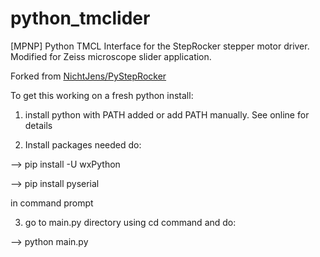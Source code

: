 # python_tmclider
[MPNP] Python TMCL Interface for the StepRocker stepper motor driver. Modified for Zeiss microscope slider application.

Forked from [NichtJens/PyStepRocker](https://github.com/NichtJens/PyStepRocker)

To get this working on a fresh python install: 

1) install python with PATH added or add PATH manually. See online for details

2) Install packages needed do:

--> pip install -U wxPython

--> pip install pyserial

in command prompt

3) go to main.py directory using cd command and do:

--> python main.py